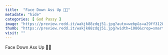 ```yaml
---
title:  "Face Down Ass Up 🍑👅"
metadate: "hide"
categories: [ God Pussy ]
image: "https://preview.redd.it/wakjk88zdqj51.jpg?auto=webp&s=a29ff312898e3dc8d1bec1d31e5a247a9e1c0a6e"
thumb: "https://preview.redd.it/wakjk88zdqj51.jpg?width=1080&crop=smart&auto=webp&s=74190d153eaf28b39c453ad4d26314d044110c78"
visit: ""
---
```

Face Down Ass Up 🍑👅
